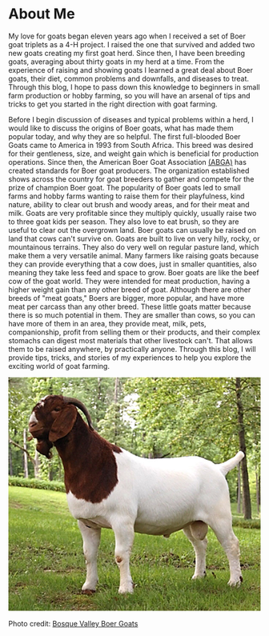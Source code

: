 # About Me

My love for goats began eleven years ago when I received a set of Boer goat triplets as a 4-H project. I raised the one that survived and added two new goats creating my first goat herd. Since then, I have been breeding goats, averaging about thirty goats in my herd at a time. From the experience of raising and showing goats I learned a great deal about Boer goats, their diet, common problems and downfalls, and diseases to treat. Through this blog, I hope to pass down this knowledge to beginners in small farm production or hobby farming, so you will have an arsenal of tips and tricks to get you started in the right direction with goat farming. 

Before I begin discussion of diseases and typical problems within a herd, I would like to discuss the origins of Boer goats, what has made them popular today, and why they are so helpful. The first full-blooded Boer Goats came to America in 1993 from South Africa. This breed was desired for their gentleness, size, and weight gain which is beneficial for production operations. Since then, the American Boer Goat Association [(ABGA)](http://abga.org/) has created standards for Boer goat producers. The organization established shows across the country for goat breeders to gather and compete for the prize of champion Boer goat. The popularity of Boer goats led to small farms and hobby farms wanting to raise them for their playfulness, kind nature, ability to clear out brush and woody areas, and for their meat and milk. Goats are very profitable since they multiply quickly, usually raise two to three goat kids per season. They also love to eat brush, so they are useful to clear out the overgrown land. Boer goats can usually be raised on land that cows can't survive on. Goats are built to live on very hilly, rocky, or mountainous terrains. They also do very well on regular pasture land, which make them a very versatile animal. Many farmers like raising goats because they can provide everything that a cow does, just in smaller quantities, also meaning they take less feed and space to grow. Boer goats are like the beef cow of the goat world. They were intended for meat production, having a higher weight gain than any other breed of goat. Although there are other breeds of "meat goats," Boers are bigger, more popular, and have more meat per carcass than any other breed. These little goats matter because there is so much potential in them. They are smaller than cows, so you can have more of them in an area, they provide meat, milk, pets, companionship, profit from selling them or their products, and their complex stomachs can digest most materials that other livestock can't. That allows them to be raised anywhere, by practically anyone. Through this blog, I will provide tips, tricks, and stories of my experiences to help you explore the exciting world of goat farming. 

![Boer Goat Picture](https://github.com/Ronimaloni/01-My-Goat-Blog/blob/master/Back-2-Nature-Polar-Express.jpg)

Photo credit: [Bosque Valley Boer Goats](http://bvboergoats.com/images/2009/9-21/Back-2-Nature-Polar-Express.jpg)


